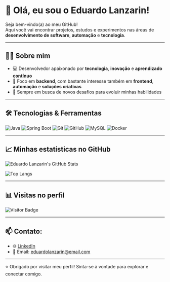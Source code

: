 # 👋 Olá, eu sou o Eduardo Lanzarin!

Seja bem-vindo(a) ao meu GitHub!  
Aqui você vai encontrar projetos, estudos e experimentos nas áreas de **desenvolvimento de software**, **automação** e **tecnologia**.

---

## 🧑‍💻 Sobre mim

- 💻 Desenvolvedor apaixonado por **tecnologia**, **inovação** e **aprendizado contínuo**
- 🎯 Foco em **backend**, com bastante interesse também em **frontend**, **automação** e **soluções criativas**
- 🚀 Sempre em busca de novos desafios para evoluir minhas habilidades

---

## 🛠️ Tecnologias & Ferramentas

![Java](https://img.shields.io/badge/Java-%23ED8B00.svg?style=for-the-badge&logo=java&logoColor=white)
![Spring Boot](https://img.shields.io/badge/Spring%20Boot-6DB33F?style=for-the-badge&logo=spring-boot&logoColor=white)
![Git](https://img.shields.io/badge/Git-F05032?style=for-the-badge&logo=git&logoColor=white)
![GitHub](https://img.shields.io/badge/GitHub-181717?style=for-the-badge&logo=github&logoColor=white)
![MySQL](https://img.shields.io/badge/MySQL-4479A1?style=for-the-badge&logo=mysql&logoColor=white)
![Docker](https://img.shields.io/badge/Docker-2496ED?style=for-the-badge&logo=docker&logoColor=white)

---

## 📈 Minhas estatísticas no GitHub

![Eduardo Lanzarin's GitHub Stats](https://github-readme-stats.vercel.app/api?username=eduardolanzarin&show_icons=true&theme=radical)

![Top Langs](https://github-readme-stats.vercel.app/api/top-langs/?username=eduardolanzarin&layout=compact&theme=radical)

---

## 📊 Visitas no perfil

![Visitor Badge](https://komarev.com/ghpvc/?username=eduardolanzarin&color=blue&style=flat)

---

## 📫 Contato:

- 🌐 [LinkedIn](https://www.linkedin.com/in/eduardolanzarin/)
- 📧 Email: eduardolanzarin@email.com

---

⭐ Obrigado por visitar meu perfil! Sinta-se à vontade para explorar e conectar comigo.
